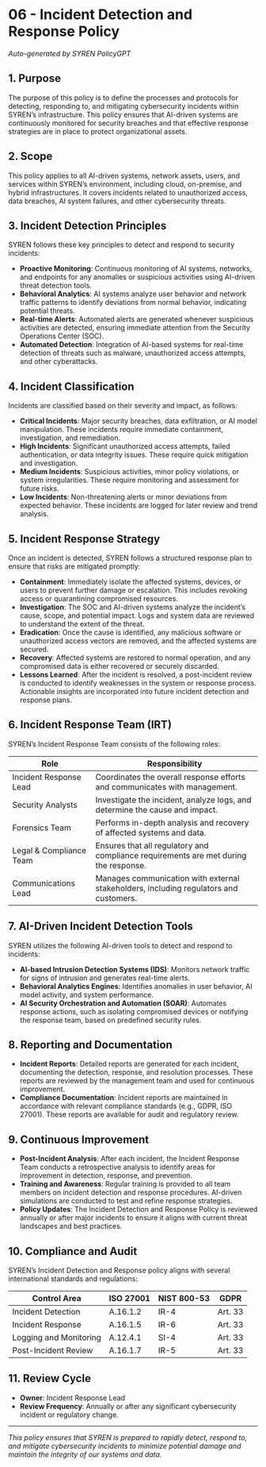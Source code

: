 # 06 - Incident Detection and Response Policy

*Auto-generated by SYREN PolicyGPT*

## 1. Purpose
The purpose of this policy is to define the processes and protocols for detecting, responding to, and mitigating cybersecurity incidents within SYREN’s infrastructure. This policy ensures that AI-driven systems are continuously monitored for security breaches and that effective response strategies are in place to protect organizational assets.

## 2. Scope
This policy applies to all AI-driven systems, network assets, users, and services within SYREN’s environment, including cloud, on-premise, and hybrid infrastructures. It covers incidents related to unauthorized access, data breaches, AI system failures, and other cybersecurity threats.

## 3. Incident Detection Principles
SYREN follows these key principles to detect and respond to security incidents:

- **Proactive Monitoring**: Continuous monitoring of AI systems, networks, and endpoints for any anomalies or suspicious activities using AI-driven threat detection tools.
- **Behavioral Analytics**: AI systems analyze user behavior and network traffic patterns to identify deviations from normal behavior, indicating potential threats.
- **Real-time Alerts**: Automated alerts are generated whenever suspicious activities are detected, ensuring immediate attention from the Security Operations Center (SOC).
- **Automated Detection**: Integration of AI-based systems for real-time detection of threats such as malware, unauthorized access attempts, and other cyberattacks.

## 4. Incident Classification
Incidents are classified based on their severity and impact, as follows:

- **Critical Incidents**: Major security breaches, data exfiltration, or AI model manipulation. These incidents require immediate containment, investigation, and remediation.
- **High Incidents**: Significant unauthorized access attempts, failed authentication, or data integrity issues. These require quick mitigation and investigation.
- **Medium Incidents**: Suspicious activities, minor policy violations, or system irregularities. These require monitoring and assessment for future risks.
- **Low Incidents**: Non-threatening alerts or minor deviations from expected behavior. These incidents are logged for later review and trend analysis.

## 5. Incident Response Strategy
Once an incident is detected, SYREN follows a structured response plan to ensure that risks are mitigated promptly:

- **Containment**: Immediately isolate the affected systems, devices, or users to prevent further damage or escalation. This includes revoking access or quarantining compromised resources.
- **Investigation**: The SOC and AI-driven systems analyze the incident’s cause, scope, and potential impact. Logs and system data are reviewed to understand the extent of the threat.
- **Eradication**: Once the cause is identified, any malicious software or unauthorized access vectors are removed, and the affected systems are secured.
- **Recovery**: Affected systems are restored to normal operation, and any compromised data is either recovered or securely discarded.
- **Lessons Learned**: After the incident is resolved, a post-incident review is conducted to identify weaknesses in the system or response process. Actionable insights are incorporated into future incident detection and response plans.

## 6. Incident Response Team (IRT)
SYREN’s Incident Response Team consists of the following roles:

| Role                        | Responsibility                                                               |
|-----------------------------|-----------------------------------------------------------------------------|
| Incident Response Lead      | Coordinates the overall response efforts and communicates with management.   |
| Security Analysts           | Investigate the incident, analyze logs, and determine the cause and impact. |
| Forensics Team              | Performs in-depth analysis and recovery of affected systems and data.       |
| Legal & Compliance Team     | Ensures that all regulatory and compliance requirements are met during the response. |
| Communications Lead         | Manages communication with external stakeholders, including regulators and customers. |

## 7. AI-Driven Incident Detection Tools
SYREN utilizes the following AI-driven tools to detect and respond to incidents:

- **AI-based Intrusion Detection Systems (IDS)**: Monitors network traffic for signs of intrusion and generates real-time alerts.
- **Behavioral Analytics Engines**: Identifies anomalies in user behavior, AI model activity, and system performance.
- **AI Security Orchestration and Automation (SOAR)**: Automates response actions, such as isolating compromised devices or notifying the response team, based on predefined security rules.

## 8. Reporting and Documentation
- **Incident Reports**: Detailed reports are generated for each incident, documenting the detection, response, and resolution processes. These reports are reviewed by the management team and used for continuous improvement.
- **Compliance Documentation**: Incident reports are maintained in accordance with relevant compliance standards (e.g., GDPR, ISO 27001). These reports are available for audit and regulatory review.

## 9. Continuous Improvement
- **Post-Incident Analysis**: After each incident, the Incident Response Team conducts a retrospective analysis to identify areas for improvement in detection, response, and prevention.
- **Training and Awareness**: Regular training is provided to all team members on incident detection and response procedures. AI-driven simulations are conducted to test and refine response strategies.
- **Policy Updates**: The Incident Detection and Response Policy is reviewed annually or after major incidents to ensure it aligns with current threat landscapes and best practices.

## 10. Compliance and Audit
SYREN’s Incident Detection and Response policy aligns with several international standards and regulations:

| Control Area               | ISO 27001   | NIST 800-53   | GDPR           |
|----------------------------|-------------|---------------|----------------|
| Incident Detection          | A.16.1.2    | IR-4          | Art. 33        |
| Incident Response           | A.16.1.5    | IR-6          | Art. 33        |
| Logging and Monitoring      | A.12.4.1    | SI-4          | Art. 33        |
| Post-Incident Review        | A.16.1.7    | IR-5          | Art. 33        |

## 11. Review Cycle
- **Owner**: Incident Response Lead
- **Review Frequency**: Annually or after any significant cybersecurity incident or regulatory change.

---

*This policy ensures that SYREN is prepared to rapidly detect, respond to, and mitigate cybersecurity incidents to minimize potential damage and maintain the integrity of our systems and data.*

